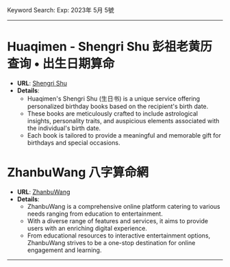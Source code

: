 Keyword Search: Exp: 2023年 5月 5號

---

# Huaqimen - Shengri Shu  彭祖老黄历查询 • 出生日期算命

- **URL**: [Shengri Shu](https://www.huaqimen.com/shengrishu.php)
- **Details**:
  - Huaqimen's Shengri Shu (生日书) is a unique service offering personalized birthday books based on the recipient's birth date.
  - These books are meticulously crafted to include astrological insights, personality traits, and auspicious elements associated with the individual's birth date.
  - Each book is tailored to provide a meaningful and memorable gift for birthdays and special occasions.


# ZhanbuWang 八字算命網

- **URL**: [ZhanbuWang](https://www.zhanbuwang.com/)
- **Details**:
  - ZhanbuWang is a comprehensive online platform catering to various needs ranging from education to entertainment.
  - With a diverse range of features and services, it aims to provide users with an enriching digital experience.
  - From educational resources to interactive entertainment options, ZhanbuWang strives to be a one-stop destination for online engagement and learning.

---
